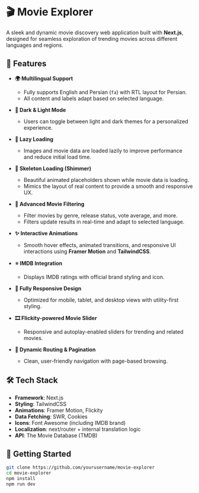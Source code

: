 # 🎬 Movie Explorer

A sleek and dynamic movie discovery web application built with **Next.js**, designed for seamless exploration of trending movies across different languages and regions.

## 🌟 Features

-   **🌍 Multilingual Support**

    -   Fully supports English and Persian (`fa`) with RTL layout for Persian.
    -   All content and labels adapt based on selected language.

-   **🎨 Dark & Light Mode**

    -   Users can toggle between light and dark themes for a personalized experience.

-   **🚀 Lazy Loading**

    -   Images and movie data are loaded lazily to improve performance and reduce initial load time.

-   **💫 Skeleton Loading (Shimmer)**

    -   Beautiful animated placeholders shown while movie data is loading.
    -   Mimics the layout of real content to provide a smooth and responsive UX.

-   **🎯 Advanced Movie Filtering**

    -   Filter movies by genre, release status, vote average, and more.
    -   Filters update results in real-time and adapt to selected language.

-   **✨ Interactive Animations**

    -   Smooth hover effects, animated transitions, and responsive UI interactions using **Framer Motion** and **TailwindCSS**.

-   **⭐ IMDB Integration**

    -   Displays IMDB ratings with official brand styling and icon.

-   **📱 Fully Responsive Design**

    -   Optimized for mobile, tablet, and desktop views with utility-first styling.

-   **🎞️ Flickity-powered Movie Slider**

    -   Responsive and autoplay-enabled sliders for trending and related movies.

-   **🔁 Dynamic Routing & Pagination**
    -   Clean, user-friendly navigation with page-based browsing.

## 🛠️ Tech Stack

-   **Framework**: Next.js
-   **Styling**: TailwindCSS
-   **Animations**: Framer Motion, Flickity
-   **Data Fetching**: SWR, Cookies
-   **Icons**: Font Awesome (including IMDB brand)
-   **Localization**: next/router + internal translation logic
-   **API**: The Movie Database (TMDB)

## 🚀 Getting Started

```bash
git clone https://github.com/yourusername/movie-explorer
cd movie-explorer
npm install
npm run dev
```
